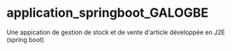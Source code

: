 # application_springboot_GALOGBE
Une appication de gestion de stock et de vente d'article développée en  J2E (spring boot)
